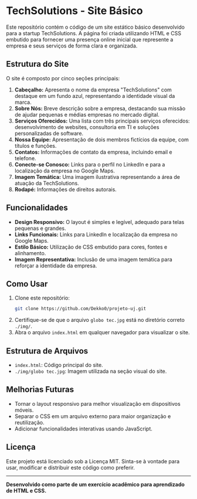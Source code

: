 # TechSolutions - Site Básico

Este repositório contém o código de um site estático básico desenvolvido para a startup TechSolutions. A página foi criada utilizando HTML e CSS embutido para fornecer uma presença online inicial que represente a empresa e seus serviços de forma clara e organizada.

## Estrutura do Site

O site é composto por cinco seções principais:

1. **Cabeçalho:** Apresenta o nome da empresa "TechSolutions" com destaque em um fundo azul, representando a identidade visual da marca.
2. **Sobre Nós:** Breve descrição sobre a empresa, destacando sua missão de ajudar pequenas e médias empresas no mercado digital.
3. **Serviços Oferecidos:** Uma lista com três principais serviços oferecidos: desenvolvimento de websites, consultoria em TI e soluções personalizadas de software.
4. **Nossa Equipe:** Apresentação de dois membros fictícios da equipe, com títulos e funções.
5. **Contatos:** Informações de contato da empresa, incluindo email e telefone.
6. **Conecte-se Conosco:** Links para o perfil no LinkedIn e para a localização da empresa no Google Maps.
7. **Imagem Temática:** Uma imagem ilustrativa representando a área de atuação da TechSolutions.
8. **Rodapé:** Informações de direitos autorais.

## Funcionalidades

- **Design Responsivo:** O layout é simples e legível, adequado para telas pequenas e grandes.
- **Links Funcionais:** Links para LinkedIn e localização da empresa no Google Maps.
- **Estilo Básico:** Utilização de CSS embutido para cores, fontes e alinhamento.
- **Imagem Representativa:** Inclusão de uma imagem temática para reforçar a identidade da empresa.

## Como Usar

1. Clone este repositório:
   ```bash
   git clone https://github.com/Dekko0/projeto-uj.git
   ```
2. Certifique-se de que o arquivo `globo tec.jpg` está no diretório correto `./img/`.
3. Abra o arquivo `index.html` em qualquer navegador para visualizar o site.

## Estrutura de Arquivos

- `index.html`: Código principal do site.
- `./img/globo tec.jpg`: Imagem utilizada na seção visual do site.

## Melhorias Futuras

- Tornar o layout responsivo para melhor visualização em dispositivos móveis.
- Separar o CSS em um arquivo externo para maior organização e reutilização.
- Adicionar funcionalidades interativas usando JavaScript.

## Licença

Este projeto está licenciado sob a Licença MIT. Sinta-se à vontade para usar, modificar e distribuir este código como preferir.

---

**Desenvolvido como parte de um exercício acadêmico para aprendizado de HTML e CSS.**
